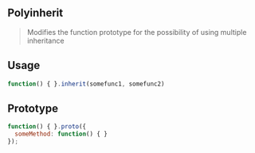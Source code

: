 Polyinherit
--
> Modifies the function prototype for the possibility of using multiple inheritance

## Usage
```js
function() { }.inherit(somefunc1, somefunc2)
```

## Prototype
```js
function() { }.proto({
  someMethod: function() { }
});
```
